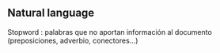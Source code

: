 Natural language
-----------------

Stopword : palabras que no aportan información al documento (preposiciones, adverbio, conectores...)